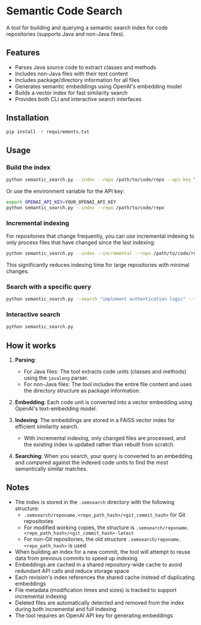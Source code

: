 # Semantic Code Search

A tool for building and querying a semantic search index for code repositories (supports Java and non-Java files).

## Features

- Parses Java source code to extract classes and methods
- Includes non-Java files with their text content
- Includes package/directory information for all files
- Generates semantic embeddings using OpenAI's embedding model
- Builds a vector index for fast similarity search
- Provides both CLI and interactive search interfaces

## Installation

```bash
pip install -r requirements.txt
```

## Usage

### Build the index

```bash
python semantic_search.py --index --repo /path/to/code/repo --api-key YOUR_OPENAI_API_KEY
```

Or use the environment variable for the API key:

```bash
export OPENAI_API_KEY=YOUR_OPENAI_API_KEY
python semantic_search.py --index --repo /path/to/code/repo
```

### Incremental indexing

For repositories that change frequently, you can use incremental indexing to only process files that have changed since the last indexing:

```bash
python semantic_search.py --index --incremental --repo /path/to/code/repo
```

This significantly reduces indexing time for large repositories with minimal changes.

### Search with a specific query

```bash
python semantic_search.py --search "implement authentication logic" --top-k 5
```

### Interactive search

```bash
python semantic_search.py
```

## How it works

1. **Parsing**: 
   - For Java files: The tool extracts code units (classes and methods) using the `javalang` parser.
   - For non-Java files: The tool includes the entire file content and uses the directory structure as package information.

2. **Embedding**: Each code unit is converted into a vector embedding using OpenAI's text-embedding model.

3. **Indexing**: The embeddings are stored in a FAISS vector index for efficient similarity search.
   - With incremental indexing, only changed files are processed, and the existing index is updated rather than rebuilt from scratch.

4. **Searching**: When you search, your query is converted to an embedding and compared against the indexed code units to find the most semantically similar matches.

## Notes

- The index is stored in the `.semsearch` directory with the following structure:
  - `.semsearch/reponame.<repo_path_hash>/<git_commit_hash>` for Git repositories
  - For modified working copies, the structure is `.semsearch/reponame.<repo_path_hash>/<git_commit_hash>-latest`
  - For non-Git repositories, the old structure `.semsearch/reponame.<repo_path_hash>` is used
- When building an index for a new commit, the tool will attempt to reuse data from previous commits to speed up indexing
- Embeddings are cached in a shared repository-wide cache to avoid redundant API calls and reduce storage space
- Each revision's index references the shared cache instead of duplicating embeddings
- File metadata (modification times and sizes) is tracked to support incremental indexing
- Deleted files are automatically detected and removed from the index during both incremental and full indexing
- The tool requires an OpenAI API key for generating embeddings
